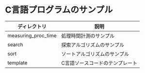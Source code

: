 # C言語プログラムのサンプル

|ディレクトリ |説明 |
|---|---|
|measuring_proc_time |処理時間計測のサンプル |
|search |探索アルゴリズムのサンプル |
|sort |ソートアルゴリズムのサンプル |
|template |C言語ソースコードのテンプレート |

